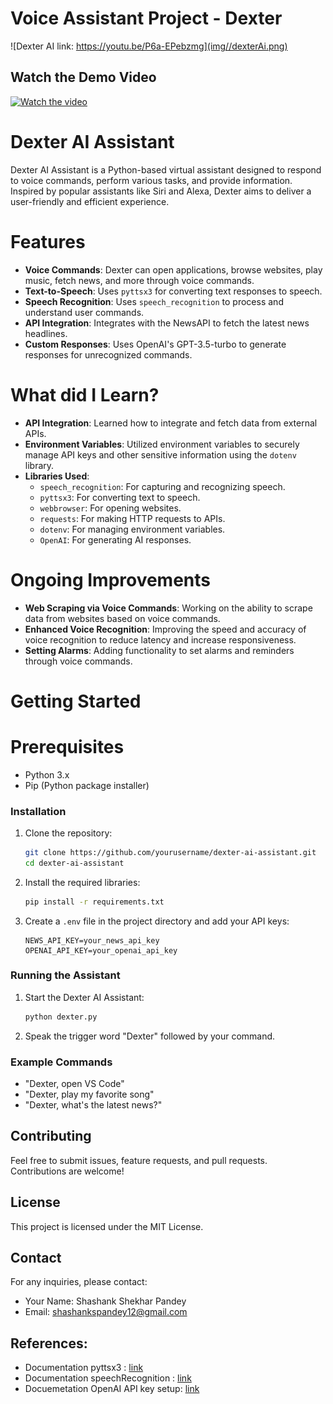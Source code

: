 # Voice Assistant Project - Dexter

![Dexter AI link: https://youtu.be/P6a-EPebzmg](img//dexterAi.png)


## Watch the Demo Video

[![Watch the video](https://img.youtube.com/vi/P6a-EPebzmg/0.jpg)](https://youtu.be/P6a-EPebzmg)

# Dexter AI Assistant

Dexter AI Assistant is a Python-based virtual assistant designed to respond to voice commands, perform various tasks, and provide information. Inspired by popular assistants like Siri and Alexa, Dexter aims to deliver a user-friendly and efficient experience.

# Features

- **Voice Commands**: Dexter can open applications, browse websites, play music, fetch news, and more through voice commands.
- **Text-to-Speech**: Uses `pyttsx3` for converting text responses to speech.
- **Speech Recognition**: Uses `speech_recognition` to process and understand user commands.
- **API Integration**: Integrates with the NewsAPI to fetch the latest news headlines.
- **Custom Responses**: Uses OpenAI's GPT-3.5-turbo to generate responses for unrecognized commands.

# What did I Learn?

- **API Integration**: Learned how to integrate and fetch data from external APIs.
- **Environment Variables**: Utilized environment variables to securely manage API keys and other sensitive information using the `dotenv` library.
- **Libraries Used**:
  - `speech_recognition`: For capturing and recognizing speech.
  - `pyttsx3`: For converting text to speech.
  - `webbrowser`: For opening websites.
  - `requests`: For making HTTP requests to APIs.
  - `dotenv`: For managing environment variables.
  - `OpenAI`: For generating AI responses.

# Ongoing Improvements

- **Web Scraping via Voice Commands**: Working on the ability to scrape data from websites based on voice commands.
- **Enhanced Voice Recognition**: Improving the speed and accuracy of voice recognition to reduce latency and increase responsiveness.
- **Setting Alarms**: Adding functionality to set alarms and reminders through voice commands.

# **Getting Started**

# Prerequisites

- Python 3.x
- Pip (Python package installer)

### Installation

1. Clone the repository:

   ```bash
   git clone https://github.com/yourusername/dexter-ai-assistant.git
   cd dexter-ai-assistant
   ```

2. Install the required libraries:

   ```bash
   pip install -r requirements.txt
   ```

3. Create a `.env` file in the project directory and add your API keys:

   ```plaintext
   NEWS_API_KEY=your_news_api_key
   OPENAI_API_KEY=your_openai_api_key
   ```

### Running the Assistant

1. Start the Dexter AI Assistant:

   ```bash
   python dexter.py
   ```

2. Speak the trigger word "Dexter" followed by your command.

### Example Commands

- "Dexter, open VS Code"
- "Dexter, play my favorite song"
- "Dexter, what's the latest news?"

## Contributing

Feel free to submit issues, feature requests, and pull requests. Contributions are welcome!

## License

This project is licensed under the MIT License.

## Contact

For any inquiries, please contact:

- Your Name: Shashank Shekhar Pandey
- Email: shashankspandey12@gmail.com

 ## **References:**
   - Documentation pyttsx3 : [link](https://pypi.org/project/pyttsx3/)
   - Documentation speechRecognition : [link](https://pypi.org/project/SpeechRecognition/)
   - Docuemetation OpenAI API key setup: [link](https://platform.openai.com/docs/introduction)
          